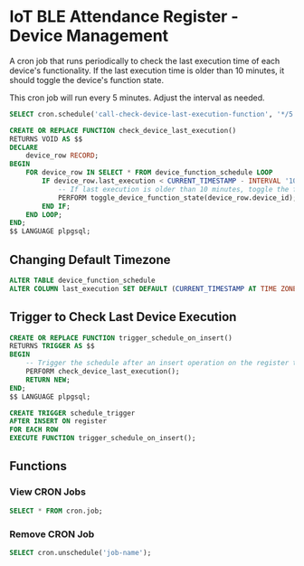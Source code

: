 # IoT BLE Attendance Register - Device Management

A cron job that runs periodically to check the last execution time of each device's functionality. If the last execution time is older than 10 minutes, it should toggle the device's function state.

This cron job will run every 5 minutes. Adjust the interval as needed.

```SQL
SELECT cron.schedule('call-check-device-last-execution-function', '*/5 * * * *', 'CALL check_device_last_execution()');

```

```SQL
CREATE OR REPLACE FUNCTION check_device_last_execution()
RETURNS VOID AS $$
DECLARE
    device_row RECORD;
BEGIN
    FOR device_row IN SELECT * FROM device_function_schedule LOOP
        IF device_row.last_execution < CURRENT_TIMESTAMP - INTERVAL '10 minutes' THEN
            -- If last execution is older than 10 minutes, toggle the function state
            PERFORM toggle_device_function_state(device_row.device_id);
        END IF;
    END LOOP;
END;
$$ LANGUAGE plpgsql;
```

## Changing Default Timezone

```SQL
ALTER TABLE device_function_schedule
ALTER COLUMN last_execution SET DEFAULT (CURRENT_TIMESTAMP AT TIME ZONE 'UTC' AT TIME ZONE '+2');
```

## Trigger to Check Last Device Execution

```SQL
CREATE OR REPLACE FUNCTION trigger_schedule_on_insert()
RETURNS TRIGGER AS $$
BEGIN
    -- Trigger the schedule after an insert operation on the register table
    PERFORM check_device_last_execution();
    RETURN NEW;
END;
$$ LANGUAGE plpgsql;
```

```SQL
CREATE TRIGGER schedule_trigger
AFTER INSERT ON register
FOR EACH ROW
EXECUTE FUNCTION trigger_schedule_on_insert();
```

## Functions

### View CRON Jobs

```SQL
SELECT * FROM cron.job;
```

### Remove CRON Job

```SQL
SELECT cron.unschedule('job-name');
```

